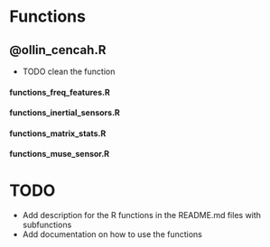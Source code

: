 Functions
=====

## @ollin_cencah.R
* TODO clean the function

#### functions_freq_features.R

#### functions_inertial_sensors.R

#### functions_matrix_stats.R

#### functions_muse_sensor.R



# TODO
* Add description for the R functions in the README.md files with subfunctions
* Add documentation on how to use the functions
